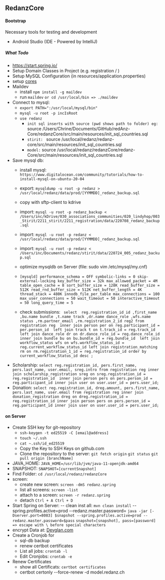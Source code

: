 ## RedanzCore
#### **Bootstrap**
Necessary tools for testing and development
- Android Studio (IDE - Powered by IntelliJ)

##### What Todo
- https://start.spring.io/
- Setup Domain Classes in Project (e.g. registration / )
- Setup MySQL Configuration (in resources/application.properties)
- setup [cores](https://developer.mozilla.org/en-US/docs/Web/HTTP/CORS) 
- Maildev 
  - install ``npm install -g maildev``
  - run ``maildev`` ``or cd /usr/local/bin => ./maildev``
- Connect to mysql: 
  - ``export PATH=":/usr/local/mysql/bin"``
  - ``mysql -u root -p incIsRoot``
  - ``use redanz``
    - `init sql inserts with source (pwd shows path to folder) eg: ` source /Users/Chrine/Documents/GitHub/redAnz-Core/redanzCore/src/main/resources/init_sql_countries.sql
    - `stirit: ` source /usr/local/redanz/redanz-core/src/main/resources/init_sql_countries.sql
    - `model:` source /usr/local/redanz/redanzCore/redanz-Core/src/main/resources/init_sql_countries.sql
- Save mysql db:
  - install mysql: `https://www.digitalocean.com/community/tutorials/how-to-install-mysql-on-ubuntu-20-04`
  - export: ``mysqldump -u root -p redanz > /usr/local/redanz/data/prod/[YYMMDD]_redanz_backup.sql``
  - copy with sftp-client to kdrive
  - import: ``mysql -u root -p redanz_backup < /Users/inc/kDrive/030_associations_communities/020_lindyhop/003_Stirit/2211_stirit/2211_registration/data/220708_redanz_backup.sql``
  - import: ``mysql -u root -p redanz < /usr/local/redanz/data/prod/[YYMMDD]_redanz_backup.sql``
  - import: ``mysql -u root -p redanz < /Users/inc/Documents/redanz/stirit/data/220724_005_redanz_backup.sql``
  - optimize mysqldb on Server (file: sudo vim /etc/mysql/my.cnf)
  - `[mysqld]
     performance_schema = OFF
     symbolic-links = 0
     skip-external-locking
     key_buffer_size = 32k
     max_allowed_packet = 4M
     table_open_cache = 8
     sort_buffer_size = 128K
     read_buffer_size = 512K
     read_rnd_buffer_size = 512K
     net_buffer_length = 4K
     thread_stack = 480K
     innodb_file_per_table
     max_connections = 100
     max_user_connections = 50
     wait_timeout = 50
     interactive_timeout = 50
     long_query_time = 5`

  - check submissions: `
    select 
      reg.registration_id id
     ,first_name
     ,bu.name bundle
     ,t.name track
     ,dr.name dance_role
     ,wfs.name status
     ,rm.partner_email
     ,rm.registration_2_id reg2
    from registration reg 
      inner join person per on reg.participant_id = per.person_id 
      left join track t on t.track_id = reg.track_id 
      left join dance_role dr on dr.dance_role_id = reg.dance_role_id 
      inner join bundle bu on bu.bundle_id = reg.bundle_id 
      left join workflow_status wfs on wfs.workflow_status_id = reg.current_workflow_status_id
      left join registration_matching rm on rm.registration_1_id = reg.registration_id
    order by current_workflow_Status_id desc
    ;`
- Scholarship: `select reg.registration_id, pers.first_name, pers.last_name, user.email, sreg.intro from registration
  reg inner join scholarship_registration sreg on sreg.registration_id = reg.registration_id 
  inner join person pers on pers.person_id = reg.participant_id inner join user on user.user_id = pers.user_id;`
- Donation: `select reg.registration_id, dreg.amount, pers.first_name, pers.last_name, user.email from registration
  reg inner join donation_registration dreg on dreg.registration_id = reg.registration_id
  inner join person pers on pers.person_id = reg.participant_id inner join user on user.user_id = pers.user_id;`
  
 #### on Server
 - Create SSH key for git-repository
     - ``ssh-keygen -t ed25519 -C [email@address]``
     - ``touch ~/.ssh``
     - `cat ~.ssh/id_ed25519`
     - Copy the Key to SSH Keys on github.com
     - Clone the repository to the server: 
         `git fetch origin`
         `git status`
         `git pull origin [branchName]`
 - JAVA_HOME: ``JAVA_HOME=/usr/lib/jvm/java-11-openjdk-amd64``
 - SNAPSHOT: ``SNAPSHOT=[currentSnapshot]``
 - Find Folder: ``cd /usr/local/redanz/redanzCore``
 - screen: 
   - create new screen: `screen -dmS redanz.spring`
   - list all screens: `screen -list`
   - attach to a screen: `screen -r redanz.spring`
   - detach `Ctrl + A Ctrl + D`
 - Start Spring on Server:
-- clean inst all: `mvn clean install`
--spring.profiles.active=prod --redanz.master.password=
``java -jar [-Dserver.port=8083] $snapshot --spring.profiles.active=prod --redanz.master.password=$pass``
`snapshot=[snapshot], pass=[password] => escape with \ before special characters`
 - encrypt Data at: [Devglan.com](https://www.devglan.com/online-tools/jasypt-online-encryption-decryption/)
 - Create a Cronjob for
   - sql-db backup
   - renew certbot certificates
   - List all jobs: `crontab -l`
   - Edit Cronjobs: `crontab -e` 
 - Renew Certificates
   - show all Certificats: `certbot certificates`
   - certbot certonly --force-renew -d model.redanz.ch

